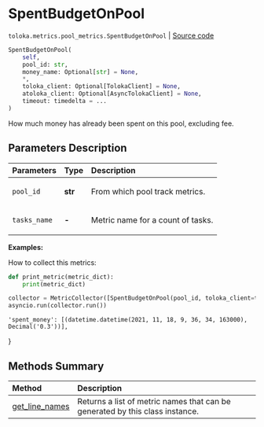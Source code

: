 # SpentBudgetOnPool
`toloka.metrics.pool_metrics.SpentBudgetOnPool` | [Source code](https://github.com/Toloka/toloka-kit/blob/v1.1.0.post1/src/metrics/pool_metrics.py#L330)

```python
SpentBudgetOnPool(
    self,
    pool_id: str,
    money_name: Optional[str] = None,
    *,
    toloka_client: Optional[TolokaClient] = None,
    atoloka_client: Optional[AsyncTolokaClient] = None,
    timeout: timedelta = ...
)
```

How much money has already been spent on this pool, excluding fee.

## Parameters Description

| Parameters | Type | Description |
| :----------| :----| :-----------|
`pool_id`|**str**|<p>From which pool track metrics.</p>
`tasks_name`|**-**|<p>Metric name for a count of tasks.</p>

**Examples:**

How to collect this metrics:
```python
def print_metric(metric_dict):
    print(metric_dict)

collector = MetricCollector([SpentBudgetOnPool(pool_id, toloka_client=toloka_client)], print_metric)
asyncio.run(collector.run())
```
    'spent_money': [(datetime.datetime(2021, 11, 18, 9, 36, 34, 163000), Decimal('0.3'))],
}
## Methods Summary

| Method | Description |
| :------| :-----------|
[get_line_names](toloka.metrics.pool_metrics.SpentBudgetOnPool.get_line_names.md)| Returns a list of metric names that can be generated by this class instance.
